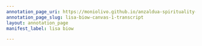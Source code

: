 ```yaml
---
annotation_page_uri: https://moniolivo.github.io/anzaldua-spirituality-recordings/annotations/lisa-biow-canvas-1-transcript.json
annotation_page_slug: lisa-biow-canvas-1-transcript
layout: annotation_page
manifest_label: lisa biow

---
```

